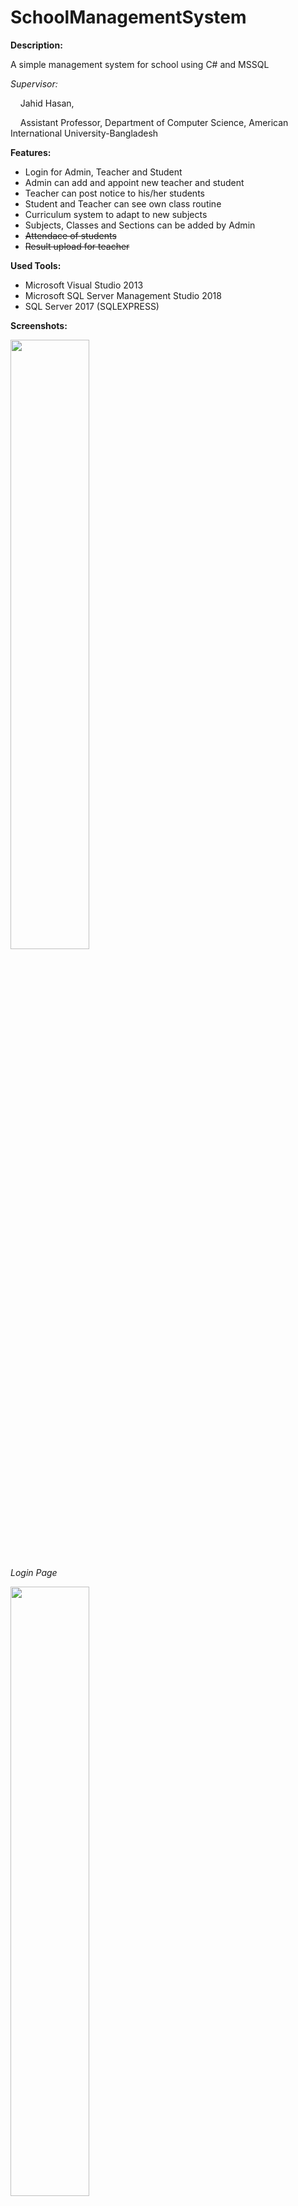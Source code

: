 # SchoolManagementSystem
**Description:**

A simple management system for school using C# and MSSQL

_Supervisor:_

&nbsp;&nbsp;&nbsp;&nbsp;Jahid Hasan,

&nbsp;&nbsp;&nbsp;&nbsp;Assistant Professor, Department of Computer Science, American International University-Bangladesh

**Features:**
* Login for Admin, Teacher and Student
* Admin can add and appoint new teacher and student
* Teacher can post notice to his/her students
* Student and Teacher can see own class routine
* Curriculum system to adapt to new subjects
* Subjects, Classes and Sections can be added by Admin
* ~~Attendace of students~~
* ~~Result upload for teacher~~

**Used Tools:**
* Microsoft Visual Studio 2013
* Microsoft SQL Server Management Studio 2018
* SQL Server 2017 (SQLEXPRESS)

**Screenshots:**

<img src="https://github.com/deba1/SchoolManagementSystem/raw/build/screenshots/login_page.jpg" width="50%"/>

_Login Page_

<img src="https://github.com/deba1/SchoolManagementSystem/raw/build/screenshots/class_manager.jpg" width="50%"/>

_Class Management_

<img src="https://github.com/deba1/SchoolManagementSystem/raw/build/screenshots/notice_manager.jpg" width="50%"/>

_Notice Management_

<img src="https://github.com/deba1/SchoolManagementSystem/raw/build/screenshots/student_manager.jpg" width="50%"/>

_Student Management_
